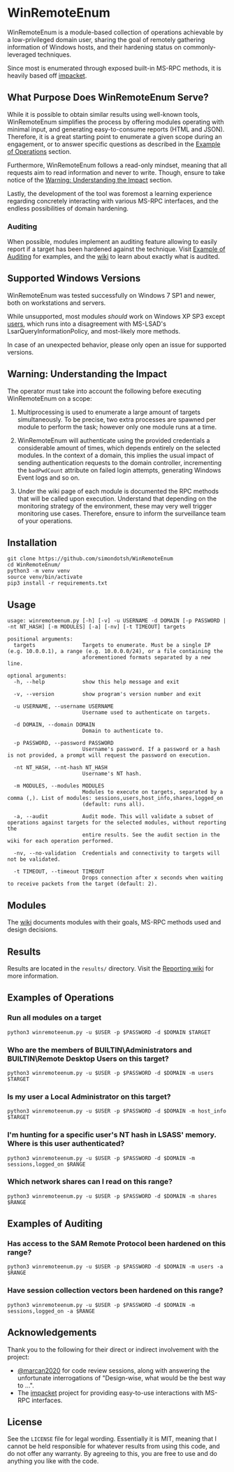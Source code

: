 # WinRemoteEnum
WinRemoteEnum is a module-based collection of operations achievable by a low-privileged domain user, sharing the goal of remotely gathering information of Windows hosts, and their hardening status on commonly-leveraged techniques.

Since most is enumerated through exposed built-in MS-RPC methods, it is heavily based off [impacket](https://github.com/SecureAuthCorp/impacket).

## What Purpose Does WinRemoteEnum Serve?
While it is possible to obtain similar results using well-known tools, WinRemoteEnum simplifies the process by offering modules operating with minimal input, and generating easy-to-consume reports (HTML and JSON). Therefore, it is a great starting point to enumerate a given scope during an engagement, or to answer specific questions as described in the [Example of Operations](#examples-of-operations) section.

Furthermore, WinRemoteEnum follows a read-only mindset, meaning that all requests aim to read information and never to write. Though, ensure to take notice of the [Warning: Understanding the Impact](#warning-understanding-the-Impact) section.

Lastly, the development of the tool was foremost a learning experience regarding concretely interacting with various MS-RPC interfaces, and the endless possibilities of domain hardening.

### Auditing
When possible, modules implement an auditing feature allowing to easily report if a target has been hardened against the technique. Visit [Example of Auditing](#examples-of-auditing) for examples, and the [wiki](https://github.com/simondotsh/WinRemoteEnum/wiki#audit) to learn about exactly what is audited.

## Supported Windows Versions
WinRemoteEnum was tested successfully on Windows 7 SP1 and newer, both on workstations and servers.

While unsupported, most modules _should_ work on Windows XP SP3 except [users](https://github.com/simondotsh/WinRemoteEnum/wiki/Module-users), which runs into a disagreement with MS-LSAD's LsarQueryInformationPolicy, and most-likely more methods.

In case of an unexpected behavior, please only open an issue for supported versions.

## Warning: Understanding the Impact
The operator must take into account the following before executing WinRemoteEnum on a scope:

1. Multiprocessing is used to enumerate a large amount of targets simultaneously. To be precise, two extra processes are spawned per module to perform the task; however only one module runs at a time.

2. WinRemoteEnum will authenticate using the provided credentials a considerable amount of times, which depends entirely on the selected modules. In the context of a domain, this implies the usual impact of sending authentication requests to the domain controller, incrementing the `badPwdCount` attribute on failed login attempts, generating Windows Event logs and so on.

3. Under the wiki page of each module is documented the RPC methods that will be called upon execution. Understand that depending on the monitoring strategy of the environment, these may very well trigger monitoring use cases. Therefore, ensure to inform the surveillance team of your operations.

## Installation
```
git clone https://github.com/simondotsh/WinRemoteEnum
cd WinRemoteEnum/
python3 -m venv venv
source venv/bin/activate
pip3 install -r requirements.txt
```

## Usage
```
usage: winremoteenum.py [-h] [-v] -u USERNAME -d DOMAIN [-p PASSWORD | -nt NT_HASH] [-m MODULES] [-a] [-nv] [-t TIMEOUT] targets

positional arguments:
  targets               Targets to enumerate. Must be a single IP (e.g. 10.0.0.1), a range (e.g. 10.0.0.0/24), or a file containing the
                        aforementioned formats separated by a new line.

optional arguments:
  -h, --help            show this help message and exit

  -v, --version         show program's version number and exit

  -u USERNAME, --username USERNAME
                        Username used to authenticate on targets.

  -d DOMAIN, --domain DOMAIN
                        Domain to authenticate to.

  -p PASSWORD, --password PASSWORD
                        Username's password. If a password or a hash is not provided, a prompt will request the password on execution.

  -nt NT_HASH, --nt-hash NT_HASH
                        Username's NT hash.

  -m MODULES, --modules MODULES
                        Modules to execute on targets, separated by a comma (,). List of modules: sessions,users,host_info,shares,logged_on
                        (default: runs all).

  -a, --audit           Audit mode. This will validate a subset of operations against targets for the selected modules, without reporting the
                        entire results. See the audit section in the wiki for each operation performed.

  -nv, --no-validation  Credentials and connectivity to targets will not be validated.

  -t TIMEOUT, --timeout TIMEOUT
                        Drops connection after x seconds when waiting to receive packets from the target (default: 2).
```

## Modules
The [wiki](https://github.com/simondotsh/WinRemoteEnum/wiki#modules) documents modules with their goals, MS-RPC methods used and design decisions.

## Results
Results are located in the `results/` directory. Visit the [Reporting wiki](https://github.com/simondotsh/WinRemoteEnum/wiki/Reporting) for more information.

## Examples of Operations
### Run all modules on a target
`python3 winremoteenum.py -u $USER -p $PASSWORD -d $DOMAIN $TARGET`

### Who are the members of BUILTIN\Administrators and BUILTIN\Remote Desktop Users on this target?
`python3 winremoteenum.py -u $USER -p $PASSWORD -d $DOMAIN -m users $TARGET`

### Is my user a Local Administrator on this target?
`python3 winremoteenum.py -u $USER -p $PASSWORD -d $DOMAIN -m host_info $TARGET`

### I'm hunting for a specific user's NT hash in LSASS' memory. Where is this user authenticated?
`python3 winremoteenum.py -u $USER -p $PASSWORD -d $DOMAIN -m sessions,logged_on $RANGE`

### Which network shares can I read on this range?
`python3 winremoteenum.py -u $USER -p $PASSWORD -d $DOMAIN -m shares $RANGE`

## Examples of Auditing
### Has access to the SAM Remote Protocol been hardened on this range?
`python3 winremoteenum.py -u $USER -p $PASSWORD -d $DOMAIN -m users -a $RANGE`

### Have session collection vectors been hardened on this range?
`python3 winremoteenum.py -u $USER -p $PASSWORD -d $DOMAIN -m sessions,logged_on -a $RANGE`

## Acknowledgements
Thank you to the following for their direct or indirect involvement with the project:

- [@marcan2020](https://twitter.com/marcan2020) for code review sessions, along with answering the unfortunate interrogations of "Design-wise, what would be the best way to ...".
- The [impacket](https://github.com/SecureAuthCorp/impacket) project for providing easy-to-use interactions with MS-RPC interfaces.

## License
See the `LICENSE` file for legal wording. Essentially it is MIT, meaning that I cannot be held responsible for whatever results from using this code, and do not offer any warranty. By agreeing to this, you are free to use and do anything you like with the code.
